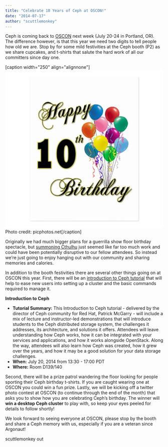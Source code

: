 ```yaml
---
title: "Celebrate 10 Years of Ceph at OSCON!"
date: "2014-07-17"
author: "scuttlemonkey"
---
```


Ceph is coming back to [OSCON](”http://www.oscon.com/oscon2014”) next week (July 20-24 in Portland, OR). The difference however, is that this year we need two digits to tell people how old we are. Stop by for some mild festivities at the Ceph booth (P2) as we share cupcakes, and t-shirts that salute the hard work of all our committers since day one.

\[caption width="250" align="alignnone"\]![](images/happy_10th_birthday_gifts_and_birthday_apparel_postcard-rd876deb3aae040dbadd2c935f09a8ecb_vgbaq_8byvr_512.jpg) Photo credit: picphotos.net\[/caption\]

Originally we had much bigger plans for a guerrilla show floor birthday spectacle, but [summoning Cthulhu](”http://bosshamster.deviantart.com/art/Summoning-Cthulhu-For-Dummies-31645860”) just seemed like far too much work and could have been potentially disruptive to our fellow attendees. So instead we’re just going to enjoy hanging out with our community and sharing memories and calories.

In addition to the booth festivities there are several other things going on at OSCON this year. First, there will be an [introduction to Ceph tutorial](”http://www.oscon.com/oscon2014/public/schedule/detail/34772”) that will help to ease new users into setting up a cluster and the basic commands required to manage it.

**Introduction to Ceph**

- **Tutorial Summary:** This Introduction to Ceph tutorial - delivered by the director of Ceph community for Red Hat, Patrick McGarry - will include a mix of lecture and instructor-led demonstrations that will introduce students to the Ceph distributed storage system, the challenges it addresses, its architecture, and solutions it offers. Attendees will leave understanding how Ceph works, how it can be integrated with your services and applications, and how it works alongside OpenStack. Along the way, attendees will also learn how Ceph was created, how it grew over the years, and how it may be a good solution for your data storage challenges.
- **When:** July 20, 2014 from 13:30 - 17:00 PDT
- **Where:** Room D139/140

Second, there will be a prize patrol wandering the floor looking for people sporting their Ceph birthday t-shirts. If you are caught wearing one at OSCON you could win a fun prize. Lastly, we will be kicking off a twitter photo contest at OSCON (to continue through the end of the month) that asks you to show how you are celebrating Ceph’s birthday. The winner will **win a desktop Ceph cluster** to play with, so keep your eyes peeled for details to follow shortly!

We look forward to seeing everyone at OSCON, please stop by the booth and share a Ceph memory with us, especially if you are a veteran since Argonaut!

scuttlemonkey out
